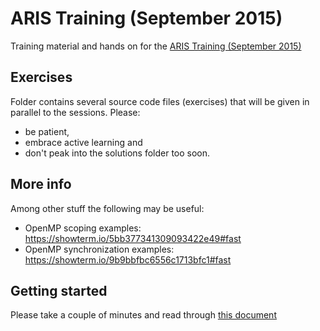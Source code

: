 # ARIS Training (September 2015)

Training material and hands on for the [ARIS Training (September 2015)][l1]

## Exercises

Folder contains several source code files (exercises) that will be given in parallel to the sessions. Please:
- be patient, 
- embrace active learning and 
- don't peak into the solutions folder too soon. 

## More info

Among other stuff the following may be useful:

- OpenMP scoping examples: https://showterm.io/5bb377341309093422e49#fast
- OpenMP synchronization examples: https://showterm.io/9b9bbfbc6556c1713bfc1#fast

## Getting started

Please take a couple of minutes and read through [this document](introduction/README.md)

[l1]: https://www.grnet.gr/el/hpcARIS-training-a-Sept15

